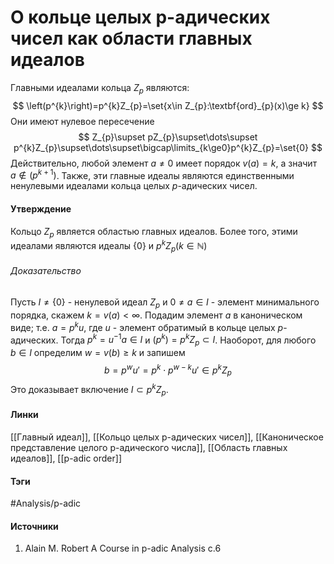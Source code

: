 # О кольце целых p-адических чисел как области главных идеалов
Главными идеалами кольца $Z_{p}$ являются:
$$
\left(p^{k}\right)=p^{k}Z_{p}=\set{x\in Z_{p}:\textbf{ord}_{p}(x)\ge k}
$$
Они имеют нулевое пересечение
$$
Z_{p}\supset pZ_{p}\supset\dots\supset p^{k}Z_{p}\supset\dots\supset\bigcap\limits_{k\ge0}p^{k}Z_{p}=\set{0}
$$
Действительно, любой элемент $a\ne0$ имеет порядок $v(a)=k$, а значит $a\not\in(p^{k+1})$. Также, эти главные идеалы являются единственными ненулевыми идеалами кольца целых $p$-адических чисел.

#### Утверждение
Кольцо $Z_{p}$ является областью главных идеалов. Более того, этими идеалами являются идеалы $\{0\}$ и $p^{k}Z_{p}(k\in\mathbb{N})$

###### Доказательство
Пусть $I\ne\{0\}$ - ненулевой идеал $Z_{p}$ и $0\ne a\in I$ - элемент минимального порядка, скажем $k=v(a)<\infty$. Подадим элемент $a$ в каноническом виде; т.е. $a=p^{k}u$, где $u$ - элемент обратимый в кольце целых $p$-адических. Тогда $p^{k}=u^{-1}a\in I$ и $(p^{k})=p^{k}Z_{p}\subset I$. Наоборот, для любого $b\in I$ определим $w=v(b)\ge k$ и запишем
$$
b=p^{w}u'=p^{k}\cdot p^{w-k}u'\in p^{k}Z_{p}
$$
Это доказывает включение $I\subset p^{k}Z_{p}$.
#### Линки
 [[Главный идеал]],
 [[Кольцо целых p-адических чисел]],
 [[Каноническое представление целого p-адического числа]],
 [[Область главных идеалов]],
 [[p-adic order]]
#### Тэги
 #Analysis/p-adic 
#### Источники
1. Alain M. Robert A Course in p-adic Analysis c.6